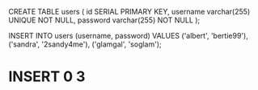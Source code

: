 CREATE TABLE users (
    id SERIAL PRIMARY KEY,
    username varchar(255) UNIQUE NOT NULL,
    password varchar(255) NOT NULL
);

INSERT INTO users (username, password)
VALUES
  ('albert', 'bertie99'),
  ('sandra', '2sandy4me'),
  ('glamgal', 'soglam');

# INSERT 0 3